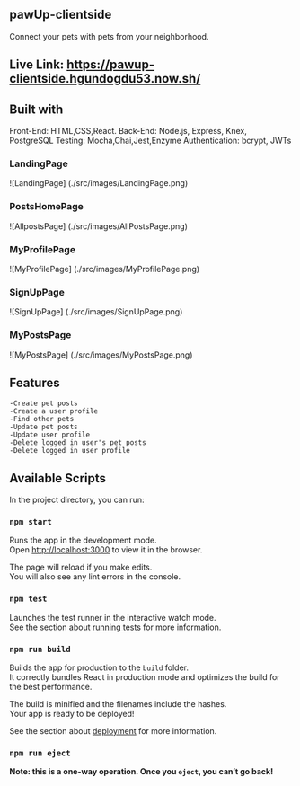 ## pawUp-clientside
Connect your pets with pets from your neighborhood.

## Live Link: https://pawup-clientside.hgundogdu53.now.sh/

## Built with
Front-End:
HTML,CSS,React.
Back-End:
Node.js, Express, Knex, PostgreSQL
Testing: Mocha,Chai,Jest,Enzyme
Authentication: bcrypt, JWTs

### LandingPage
![LandingPage] (./src/images/LandingPage.png)

### PostsHomePage
![AllpostsPage] (./src/images/AllPostsPage.png)

### MyProfilePage
![MyProfilePage] (./src/images/MyProfilePage.png)

### SignUpPage
![SignUpPage] (./src/images/SignUpPage.png)

### MyPostsPage
![MyPostsPage] (./src/images/MyPostsPage.png)


## Features
    -Create pet posts
    -Create a user profile
    -Find other pets
    -Update pet posts
    -Update user profile
    -Delete logged in user's pet posts
    -Delete logged in user profile

## Available Scripts

In the project directory, you can run:

### `npm start`

Runs the app in the development mode.<br />
Open [http://localhost:3000](http://localhost:3000) to view it in the browser.

The page will reload if you make edits.<br />
You will also see any lint errors in the console.

### `npm test`

Launches the test runner in the interactive watch mode.<br />
See the section about [running tests](https://facebook.github.io/create-react-app/docs/running-tests) for more information.

### `npm run build`

Builds the app for production to the `build` folder.<br />
It correctly bundles React in production mode and optimizes the build for the best performance.

The build is minified and the filenames include the hashes.<br />
Your app is ready to be deployed!

See the section about [deployment](https://facebook.github.io/create-react-app/docs/deployment) for more information.

### `npm run eject`

**Note: this is a one-way operation. Once you `eject`, you can’t go back!**




